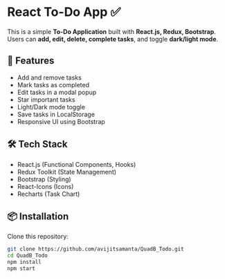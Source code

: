 # React To-Do App ✅

This is a simple **To-Do Application** built with **React.js, Redux, Bootstrap**.  
Users can **add, edit, delete, complete tasks**, and toggle **dark/light mode**.  

## 🚀 Features
- Add and remove tasks
- Mark tasks as completed
- Edit tasks in a modal popup
- Star important tasks
- Light/Dark mode toggle
- Save tasks in LocalStorage
- Responsive UI using Bootstrap

## 🛠️ Tech Stack
- React.js (Functional Components, Hooks)
- Redux Toolkit (State Management)
- Bootstrap (Styling)
- React-Icons (Icons)
- Recharts (Task Chart)

## 📦 Installation
Clone this repository:
```sh
git clone https://github.com/avijitsamanta/QuadB_Todo.git
cd QuadB_Todo
npm install
npm start
